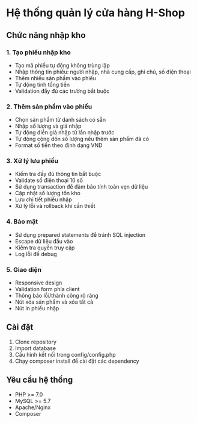 # Hệ thống quản lý cửa hàng H-Shop

## Chức năng nhập kho

### 1. Tạo phiếu nhập kho

- Tạo mã phiếu tự động không trùng lặp
- Nhập thông tin phiếu: người nhập, nhà cung cấp, ghi chú, số điện thoại
- Thêm nhiều sản phẩm vào phiếu
- Tự động tính tổng tiền
- Validation đầy đủ các trường bắt buộc

### 2. Thêm sản phẩm vào phiếu

- Chọn sản phẩm từ danh sách có sẵn
- Nhập số lượng và giá nhập
- Tự động điền giá nhập từ lần nhập trước
- Tự động cộng dồn số lượng nếu thêm sản phẩm đã có
- Format số tiền theo định dạng VND

### 3. Xử lý lưu phiếu

- Kiểm tra đầy đủ thông tin bắt buộc
- Validate số điện thoại 10 số
- Sử dụng transaction để đảm bảo tính toàn vẹn dữ liệu
- Cập nhật số lượng tồn kho
- Lưu chi tiết phiếu nhập
- Xử lý lỗi và rollback khi cần thiết

### 4. Bảo mật

- Sử dụng prepared statements để tránh SQL injection
- Escape dữ liệu đầu vào
- Kiểm tra quyền truy cập
- Log lỗi để debug

### 5. Giao diện

- Responsive design
- Validation form phía client
- Thông báo lỗi/thành công rõ ràng
- Nút xóa sản phẩm và xóa tất cả
- Nút in phiếu nhập

## Cài đặt

1. Clone repository
2. Import database
3. Cấu hình kết nối trong config/config.php
4. Chạy composer install để cài đặt các dependency

## Yêu cầu hệ thống

- PHP >= 7.0
- MySQL >= 5.7
- Apache/Nginx
- Composer
